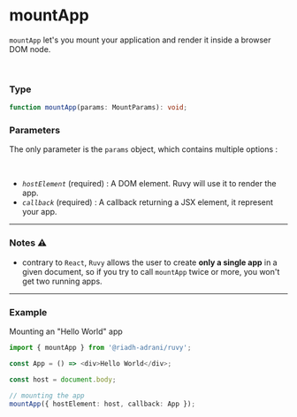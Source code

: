 # mountApp

`mountApp` let's you mount your application and render it inside a browser DOM node.

<br/>

### Type

```ts
function mountApp(params: MountParams): void;
```

### Parameters

The only parameter is the `params` object, which contains multiple options :

<br/>

- _`hostElement`_ (required) : A DOM element. Ruvy will use it to render the app.
- _`callback`_ (required) : A callback returning a JSX element, it represent your app.

<hr/>

### Notes ⚠️

- contrary to `React`, `Ruvy` allows the user to create **only a single app** in a given document, so if you try to call `mountApp` twice or more, you won't get two running apps.

<hr/>

### Example

Mounting an "Hello World" app

```ts
import { mountApp } from '@riadh-adrani/ruvy';

const App = () => <div>Hello World</div>;

const host = document.body;

// mounting the app
mountApp({ hostElement: host, callback: App });
```
